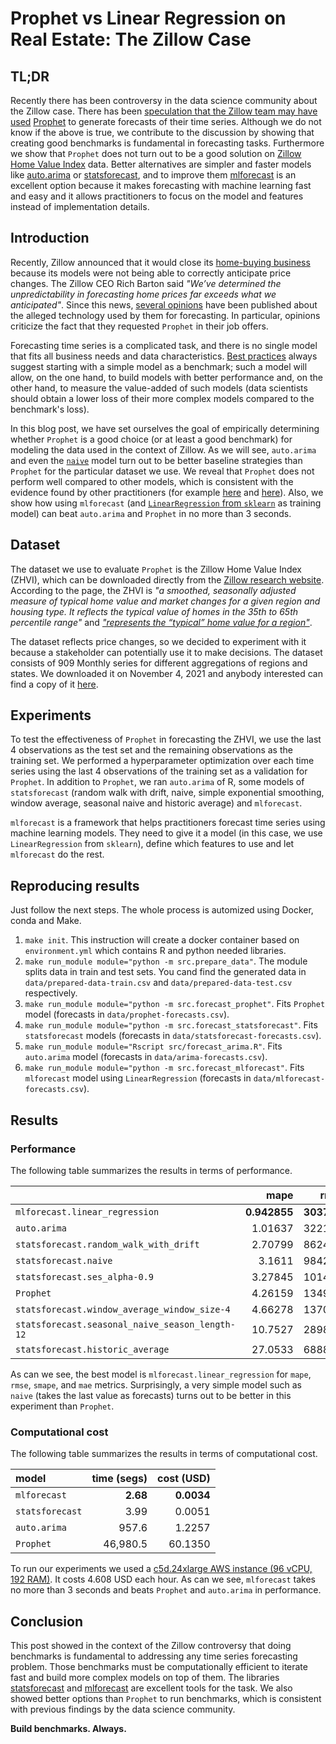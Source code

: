 # Prophet vs Linear Regression on Real Estate: The Zillow Case

## TL;DR

Recently there has been controversy in the data science community about the Zillow case. There has been [speculation that the Zillow team may have used](https://ryxcommar.com/2021/11/06/zillow-prophet-time-series-and-prices/) [Prophet](https://github.com/facebook/prophet) to generate forecasts of their time series. Although we do not know if the above is true, we contribute to the discussion by showing that creating good benchmarks is fundamental in forecasting tasks. Furthermore we show that `Prophet` does not turn out to be a good solution on [Zillow Home Value Index](https://www.zillow.com/research/data/) data. Better alternatives are simpler and faster models like [auto.arima](https://github.com/robjhyndman/forecast) or [statsforecast](https://github.com/Nixtla/statsforecast), and to improve them [mlforecast](https://github.com/Nixtla/mlforecast) is an excellent option because it makes forecasting with machine learning fast and easy and it allows practitioners to focus on the model and features instead of implementation details.

## Introduction

Recently, Zillow announced that it would close its [home-buying business](https://www.cnbc.com/2021/11/02/zillow-shares-plunge-after-announcing-it-will-close-home-buying-business.html) because its models were not being able to correctly anticipate price changes. The Zillow CEO Rich Barton said *"We’ve determined the unpredictability in forecasting home prices far exceeds what we anticipated"*. Since this news, [several opinions](https://twitter.com/vhranger/status/1456064415845990408) have been published about the alleged technology used by them for forecasting. In particular, opinions criticize the fact that they requested `Prophet` in their job offers.

Forecasting time series is a complicated task, and there is no single model that fits all business needs and data characteristics. [Best practices](https://towardsdatascience.com/time-series-forecasting-with-statistical-models-f08dcd1d24d1) always suggest starting with a simple model as a benchmark; such a model will allow, on the one hand, to build models with better performance and, on the other hand, to measure the value-added of such models (data scientists should obtain a lower loss of their more complex models compared to the benchmark's loss).

In this blog post, we have set ourselves the goal of empirically determining whether `Prophet` is a good choice (or at least a good benchmark) for modeling the data used in the context of Zillow. As we will see, `auto.arima` and even the [`naive`](https://otexts.com/fpp2/simple-methods.html#na%C3%AFve-method) model turn out to be better baseline strategies than `Prophet` for the particular dataset we use. We reveal that `Prophet` does not perform well compared to other models, which is consistent with the evidence found by other practitioners (for example [here](https://www.microprediction.com/blog/prophet) and [here](https://kourentzes.com/forecasting/2017/07/29/benchmarking-facebooks-prophet/)). Also, we show how using `mlforecast` (and [`LinearRegression` from `sklearn`](https://scikit-learn.org/stable/modules/generated/sklearn.linear_model.LinearRegression.html) as training model) can beat `auto.arima` and `Prophet` in no more than 3 seconds.

## Dataset

The dataset we use to evaluate `Prophet` is the Zillow Home Value Index (ZHVI), which can be downloaded directly from the [Zillow research website](https://www.zillow.com/research/data/). According to the page, the ZHVI is *"a smoothed, seasonally adjusted measure of typical home value and market changes for a given region and housing type. It reflects the typical value of homes in the 35th to 65th percentile range"* and [*"represents the “typical” home value for a region"*](https://www.zillow.com/research/zhvi-user-guide/).

The dataset reflects price changes, so we decided to experiment with it because a stakeholder can potentially use it to make decisions. The dataset consists of 909 Monthly series for different aggregations of regions and states. We downloaded it on November 4, 2021 and anybody interested can find a copy of it [here](https://github.com/FedericoGarza/zillow/tree/main/data).

## Experiments

To test the effectiveness of `Prophet` in forecasting the ZHVI, we use the last 4 observations as the test set and the remaining observations as the training set. We performed a hyperparameter optimization over each time series using the last 4 observations of the training set as a validation for `Prophet`. In addition to `Prophet`, we ran `auto.arima` of R, some models of `statsforecast` (random walk with drift, naive, simple exponential smoothing, window average, seasonal naive and historic average) and `mlforecast`.

`mlforecast` is a framework that helps practitioners forecast time series using machine learning models. They need to give it a model (in this case, we use `LinearRegression` from `sklearn`), define which features to use and let `mlforecast` do the rest.

## Reproducing results

Just follow the next steps. The whole process is automized using Docker, conda and Make.

1. `make init`. This instruction will create a docker container based on `environment.yml` which contains R and python needed libraries.
2. `make run_module module="python -m src.prepare_data"`. The module splits data in train and test sets. You cand find the generated data in `data/prepared-data-train.csv` and `data/prepared-data-test.csv` respectively.
3. `make run_module module="python -m src.forecast_prophet"`. Fits `Prophet` model (forecasts in `data/prophet-forecasts.csv`).
4. `make run_module module="python -m src.forecast_statsforecast"`. Fits `statsforecast` models (forecasts in  `data/statsforecast-forecasts.csv`).
5. `make run_module module="Rscript src/forecast_arima.R"`. Fits `auto.arima` model (forecasts in `data/arima-forecasts.csv`).
6. `make run_module module="python -m src.forecast_mlforecast"`. Fits `mlforecast` model using `LinearRegression` (forecasts in `data/mlforecast-forecasts.csv`).

## Results

### Performance

The following table summarizes the results in terms of performance.

|                                                 |      mape |     rmse |     smape |      mae |
|:------------------------------------------------|----------:|---------:|----------:|---------:|
| `mlforecast.linear_regression`                  |  **0.942855** |  **3037.31** |  **0.951257** |  **2595.47** |
| `auto.arima`                                    |  1.01637  |  3221.03 |  1.0273   |  2702.71 |
| `statsforecast.random_walk_with_drift`          |  2.70799  |  8624.85 |  2.77414  |  7848.35 |
| `statsforecast.naive`                           |  3.1611   |  9842.39 |  3.24514  |  8967.52 |
| `statsforecast.ses_alpha-0.9`                   |  3.27845  | 10145.1  |  3.36773  |  9296.87 |
| `Prophet`                                       |  4.26159  | 13491.6  |  4.42465  | 12429.4  |
| `statsforecast.window_average_window_size-4`    |  4.66278  | 13707.7  |  4.82723  | 13080    |
| `statsforecast.seasonal_naive_season_length-12` | 10.7527   | 28986.9  | 11.5389   | 28783.9  |
| `statsforecast.historic_average`                | 27.0533   | 68887.4  | 32.008    | 68741.7  |


As can we see, the best model is `mlforecast.linear_regression` for `mape`, `rmse`, `smape`, and `mae` metrics. Surprisingly, a very simple model such as `naive` (takes the last value as forecasts) turns out to be better in this experiment than `Prophet`.

### Computational cost

The following table summarizes the results in terms of computational cost.

| model          | time (segs)  |  cost (USD) |
|:---------------|-------------:|------------:|
|`mlforecast`    | **2.68**     | **0.0034**  |
|`statsforecast` | 3.99         | 0.0051      |
|`auto.arima`    | 957.6        | 1.2257      |
|`Prophet`       | 46,980.5     | 60.1350     |

To run our experiments we used a [c5d.24xlarge AWS instance (96 vCPU, 192 RAM)](https://aws.amazon.com/ec2/instance-types/c5/). It costs 4.608 USD each hour. As can we see, `mlforecast` takes no more than 3 seconds and beats `Prophet` and `auto.arima` in performance.

## Conclusion

This post showed in the context of the Zillow controversy that doing benchmarks is fundamental to addressing any time series forecasting problem. Those benchmarks must be computationally efficient to iterate fast and build more complex models on top of them. The libraries [statsforecast](https://github.com/Nixtla/statsforecast) and [mlforecast](https://github.com/Nixtla/mlforecast) are excellent tools for the task. We also showed better options than `Prophet` to run benchmarks, which is consistent with previous findings by the data science community. 

**Build benchmarks. Always.**

